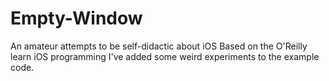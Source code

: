Empty-Window
============

An amateur attempts to be self-didactic about iOS
Based on the O'Reilly learn iOS programming I've added some weird experiments to the example code.
